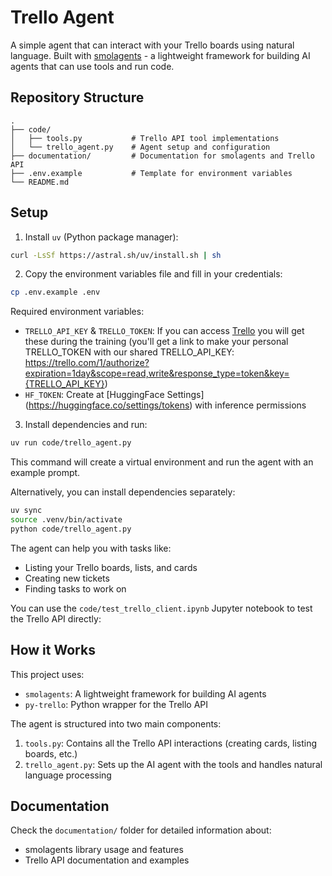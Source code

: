 # Trello Agent

A simple agent that can interact with your Trello boards using natural language. Built with [smolagents](https://github.com/smol-ai/smolagents) - a lightweight framework for building AI agents that can use tools and run code.

## Repository Structure

```
.
├── code/
│   ├── tools.py           # Trello API tool implementations
│   └── trello_agent.py    # Agent setup and configuration
├── documentation/         # Documentation for smolagents and Trello API
├── .env.example           # Template for environment variables
└── README.md
```

## Setup

1. Install `uv` (Python package manager):
```bash
curl -LsSf https://astral.sh/uv/install.sh | sh
```

2. Copy the environment variables file and fill in your credentials:
```bash
cp .env.example .env
```

Required environment variables:
- `TRELLO_API_KEY` & `TRELLO_TOKEN`: If you can access [Trello](https://trello.com/w/xomnia3) you will get these during the training (you'll get a link to make your personal TRELLO_TOKEN with our shared TRELLO_API_KEY: https://trello.com/1/authorize?expiration=1day&scope=read,write&response_type=token&key={TRELLO_API_KEY})
- `HF_TOKEN`: Create at [HuggingFace Settings] (https://huggingface.co/settings/tokens) with inference permissions

3. Install dependencies and run:
```bash
uv run code/trello_agent.py
```
This command will create a virtual environment and run the agent with an example prompt.

Alternatively, you can install dependencies separately:
```bash
uv sync
source .venv/bin/activate
python code/trello_agent.py
```

The agent can help you with tasks like:
- Listing your Trello boards, lists, and cards
- Creating new tickets
- Finding tasks to work on

You can use the `code/test_trello_client.ipynb` Jupyter notebook to test the Trello API directly:

## How it Works

This project uses:
- `smolagents`: A lightweight framework for building AI agents
- `py-trello`: Python wrapper for the Trello API

The agent is structured into two main components:
1. `tools.py`: Contains all the Trello API interactions (creating cards, listing boards, etc.)
2. `trello_agent.py`: Sets up the AI agent with the tools and handles natural language processing


## Documentation

Check the `documentation/` folder for detailed information about:
- smolagents library usage and features
- Trello API documentation and examples